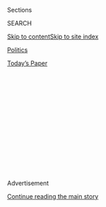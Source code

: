 <div id="app">

<div>

<div>

<div>

<div class="NYTAppHideMasthead css-1q2w90k e1suatyy0">

<div class="section css-ui9rw0 e1suatyy2">

<div class="css-eph4ug er09x8g0">

<div class="css-6n7j50">

</div>

<span class="css-1dv1kvn">Sections</span>

<div class="css-10488qs">

<span class="css-1dv1kvn">SEARCH</span>

</div>

[Skip to content](#site-content)[Skip to site
index](#site-index)

</div>

<div id="masthead-section-label" class="css-1wr3we4 eaxe0e00">

[Politics](https://www.nytimes.com/section/politics)

</div>

<div class="css-10698na e1huz5gh0">

</div>

</div>

<div id="masthead-bar-one" class="section hasLinks css-15hmgas e1csuq9d3">

<div class="css-uqyvli e1csuq9d0">

</div>

<div class="css-1uqjmks e1csuq9d1">

</div>

<div class="css-9e9ivx">

[](https://myaccount.nytimes.com/auth/login?response_type=cookie&client_id=vi)

</div>

<div class="css-1bvtpon e1csuq9d2">

[Today’s
Paper](https://www.nytimes.com/section/todayspaper)

</div>

</div>

</div>

</div>

<div data-aria-hidden="false">

<div id="site-content" data-role="main">

<div>

<div class="css-1aor85t" style="opacity:0.000000001;z-index:-1;visibility:hidden">

<div class="css-1hqnpie">

<div class="css-epjblv">

<span class="css-17xtcya">[Politics](/section/politics)</span><span class="css-x15j1o">|</span><span class="css-fwqvlz">Witness
in Mueller Inquiry Is Arrested on Child Pornography
Charges</span>

</div>

<div class="css-k008qs">

<div class="css-1iwv8en">

<span class="css-18z7m18"></span>

<div>

</div>

</div>

<span class="css-1n6z4y">https://nyti.ms/2JRFGQZ</span>

<div class="css-1705lsu">

<div class="css-4xjgmj">

<div class="css-4skfbu" data-role="toolbar" data-aria-label="Social Media Share buttons, Save button, and Comments Panel with current comment count" data-testid="share-tools">

  - 
  - 
  - 
  - 
    
    <div class="css-6n7j50">
    
    </div>

  - 

</div>

</div>

</div>

</div>

</div>

</div>

<div id="NYT_TOP_BANNER_REGION" class="css-13pd83m">

</div>

<div id="top-wrapper" class="css-1sy8kpn">

<div id="top-slug" class="css-l9onyx">

Advertisement

</div>

[Continue reading the main
story](#after-top)

<div class="ad top-wrapper" style="text-align:center;height:100%;display:block;min-height:250px">

<div id="top" class="place-ad" data-position="top" data-size-key="top">

</div>

</div>

<div id="after-top">

</div>

</div>

<div id="sponsor-wrapper" class="css-1hyfx7x">

<div id="sponsor-slug" class="css-19vbshk">

Supported by

</div>

[Continue reading the main
story](#after-sponsor)

<div id="sponsor" class="ad sponsor-wrapper" style="text-align:center;height:100%;display:block">

</div>

<div id="after-sponsor">

</div>

</div>

<div class="css-1vkm6nb ehdk2mb0">

# Witness in Mueller Inquiry Is Arrested on Child Pornography Charges

</div>

<div class="css-79elbk" data-testid="photoviewer-wrapper">

<div class="css-z3e15g" data-testid="photoviewer-wrapper-hidden">

</div>

<div class="css-1a48zt4 ehw59r15" data-testid="photoviewer-children">

![<span class="css-16f3y1r e13ogyst0" data-aria-hidden="true">According
to court documents, George Nader was caught early last year with phones
containing sexually explicit videos of
children.</span><span class="css-cnj6d5 e1z0qqy90" itemprop="copyrightHolder"><span class="css-1ly73wi e1tej78p0">Credit...</span><span><span>C-SPAN,
via Associated
Press</span></span></span>](https://static01.nyt.com/images/2019/06/03/us/politics/03dc-nader/03dc-nader-articleLarge.jpg?quality=75&auto=webp&disable=upscale)

</div>

</div>

<div class="css-xt80pu e12qa4dv0">

<div class="css-18e8msd">

<div class="css-vp77d3 epjyd6m0">

<div class="css-1baulvz">

By [<span class="css-1baulvz last-byline" itemprop="name">Mark
Mazzetti</span>](https://www.nytimes.com/by/mark-mazzetti)

</div>

</div>

  - June 3,
    2019

  - 
    
    <div class="css-4xjgmj">
    
    <div class="css-d8bdto" data-role="toolbar" data-aria-label="Social Media Share buttons, Save button, and Comments Panel with current comment count" data-testid="share-tools">
    
      - 
      - 
      - 
      - 
        
        <div class="css-6n7j50">
        
        </div>
    
      - 
    
    </div>
    
    </div>

</div>

</div>

<div class="section meteredContent css-1r7ky0e" name="articleBody" itemprop="articleBody">

<div class="css-1fanzo5 StoryBodyCompanionColumn">

<div class="css-53u6y8">

WASHINGTON — A [cooperating
witness](https://www.nytimes.com/2018/03/06/us/politics/george-nader-special-counsel-mueller-cooperating-seychelles.html)
in the special counsel investigation into Russian election interference
has been charged with possession of child pornography, according to
court documents unsealed on Monday.

George Nader, a Lebanese-American businessman who acted as [an informal
adviser](https://www.nytimes.com/2018/03/03/us/politics/george-nader-mueller-investigation-united-arab-emirates.html)
to the United Arab Emirates’ powerful crown prince, was arrested on
Monday after he landed at Kennedy International Airport in New York,
according to a Justice Department news release. The child pornography
charges were unsealed after his arrest.

According to the court documents, Mr. Nader was caught early last year
with iPhones containing sexually explicit videos of young boys. The
phones were discovered after he was stopped by federal agents at an
airport and questioned about his efforts to arrange meetings between
intermediaries from several foreign governments and Trump transition
officials in the weeks after the November 2016 election. Mr. Nader had
traveled to the United States to attend a party at Mar-a-Lago
celebrating President Trump’s first year in office.

Mr. Nader received partial immunity in exchange for his testimony, and
he ended up spending hours before a grand jury being questioned by
prosecutors working for the special counsel, Robert S. Mueller III.

</div>

</div>

<div class="css-1fanzo5 StoryBodyCompanionColumn">

<div class="css-53u6y8">

Mr. Nader faces 15 to 40 years in prison if he is convicted, according
to the Justice Department. A lawyer for Mr. Nader did not immediately
respond to a message seeking
comment.

</div>

</div>

<div class="css-1sngw6j">

[](https://www.nytimes.com/interactive/2019/04/18/us/politics/mueller-report-document.html)

<div class="css-1eoytci">

![](https://static01.nyt.com/images/2019/04/15/us/mueller-report-document-promo-1555353284901/mueller-report-document-promo-1555353284901-articleLarge-v9.jpg)

</div>

<div class="css-1rha1bf">

## Read the Mueller Report: Searchable Document and Index

The findings from the special counsel, Robert S. Mueller III, are now
available to the public. The redacted report details his two-year
investigation into Russian interference in the 2016 presidential
election.

</div>

</div>

<div class="css-1fanzo5 StoryBodyCompanionColumn">

<div class="css-53u6y8">

The [Mueller
report](https://www.nytimes.com/interactive/2019/04/18/us/politics/mueller-report-document.html)
depicts Mr. Nader as a shadowy emissary who moved easily between power
centers in the Middle East and Russia, and who used those connections to
try to broker meetings with people associated with Mr. Trump both during
the campaign and after he was elected president.

Prosecutors [were particularly
focused](https://www.nytimes.com/2018/04/04/us/politics/george-nader-russia-uae-special-counsel-investigation.html)
on a relationship Mr. Nader had with Kirill Dmitriev, the head of a
Russian investment fund who is close to President Vladimir V. Putin of
Russia. According to the Mueller report, Mr. Nader told prosecutors that
Mr. Dmitriev had said “that his and the government of Russia’s
preference was for candidate Trump to win, and asked Nader to assist him
in meeting members of the Trump campaign.”

After the election, Mr. Nader helped set up a meeting in the Seychelles
Islands off the coast of eastern Africa between Mr. Dmitriev, Crown
Prince Mohammed bin Zayed of the United Arab Emirates and Erik Prince,
the former head of Blackwater who was serving as an unofficial adviser
to the Trump transition.

</div>

</div>

<div class="css-1fanzo5 StoryBodyCompanionColumn">

<div class="css-53u6y8">

Months earlier, Mr. Nader and Mr. Prince had met Donald Trump Jr. at
Trump Tower. During that meeting, in August 2016, Mr. Nader told the
younger Mr. Trump that both the United Arab Emirates and Saudi Arabia
were eager to help his father be elected president.

As an adviser to Prince Mohammed, Mr. Nader used his patron’s vast
fortune to try to influence foreign policy during the early months of
the Trump administration. Working with Elliott Broidy, a top Republican
fund-raiser seeking Emirati and Saudi contracts for his security firm,
Mr. Nader [helped steer the White
House](https://www.nytimes.com/2018/03/21/us/politics/george-nader-elliott-broidy-uae-saudi-arabia-white-house-influence.html)
to take a hard line against Qatar — the small Persian Gulf nation
engaged in a bitter dispute with Saudi Arabia and the Emirates.

He also met frequently with Stephen K. Bannon and Jared Kushner, who at
the time were both senior advisers to President Trump. Mr. Bannon left
the White House in 2017.

Mr. Nader was also indicted in 1991 for violations of transporting child
pornography.

</div>

</div>

</div>

<div>

</div>

<div>

</div>

<div>

</div>

<div>

<div id="bottom-wrapper" class="css-1ede5it">

<div id="bottom-slug" class="css-l9onyx">

Advertisement

</div>

[Continue reading the main
story](#after-bottom)

<div id="bottom" class="ad bottom-wrapper" style="text-align:center;height:100%;display:block;min-height:90px">

</div>

<div id="after-bottom">

</div>

</div>

</div>

</div>

</div>

## Site Index

<div>

</div>

## Site Information Navigation

  - [© <span>2020</span> <span>The New York Times
    Company</span>](https://help.nytimes.com/hc/en-us/articles/115014792127-Copyright-notice)

<!-- end list -->

  - [NYTCo](https://www.nytco.com/)
  - [Contact
    Us](https://help.nytimes.com/hc/en-us/articles/115015385887-Contact-Us)
  - [Work with us](https://www.nytco.com/careers/)
  - [Advertise](https://nytmediakit.com/)
  - [T Brand Studio](http://www.tbrandstudio.com/)
  - [Your Ad
    Choices](https://www.nytimes.com/privacy/cookie-policy#how-do-i-manage-trackers)
  - [Privacy](https://www.nytimes.com/privacy)
  - [Terms of
    Service](https://help.nytimes.com/hc/en-us/articles/115014893428-Terms-of-service)
  - [Terms of
    Sale](https://help.nytimes.com/hc/en-us/articles/115014893968-Terms-of-sale)
  - [Site
    Map](https://spiderbites.nytimes.com)
  - [Help](https://help.nytimes.com/hc/en-us)
  - [Subscriptions](https://www.nytimes.com/subscription?campaignId=37WXW)

</div>

</div>

</div>

</div>
